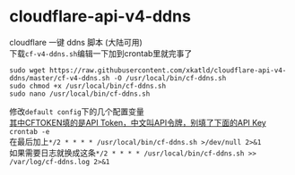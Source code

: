 # cloudflare-api-v4-ddns
cloudflare 一键 ddns 脚本 (大陆可用)  
下载`cf-v4-ddns.sh`编辑一下加到crontab里就完事了  
```
sudo wget https://raw.githubusercontent.com/xkatld/cloudflare-api-v4-ddns/master/cf-v4-ddns.sh -O /usr/local/bin/cf-ddns.sh
sudo chmod +x /usr/local/bin/cf-ddns.sh
sudo nano /usr/local/bin/cf-ddns.sh
```  
修改`default config`下的几个配置变量  
[其中CFTOKEN填的是API Token，中文叫API令牌，别填了下面的API Key](https://dash.cloudflare.com/profile/api-tokens)  
`crontab -e`  
在最后加上`*/2 * * * * /usr/local/bin/cf-ddns.sh >/dev/null 2>&1`  
如果需要日志就换成这条`*/2 * * * * /usr/local/bin/cf-ddns.sh >> /var/log/cf-ddns.log 2>&1`  
